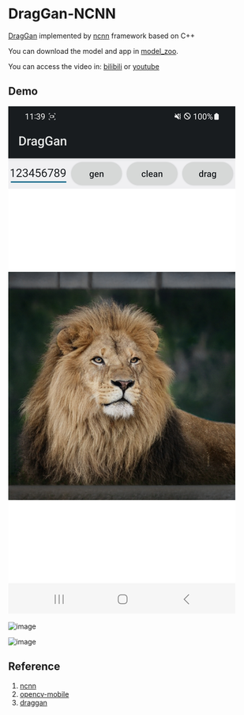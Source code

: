 # DragGan-NCNN

[DragGan](https://github.com/XingangPan/DragGAN) implemented by [ncnn](https://github.com/Tencent/ncnn) framework based on C++

You can download the model and app in [model_zoo](https://github.com/EdVince/model_zoo/releases/tag/DragGan-NCNN).

You can access the video in: [bilibili](https://www.bilibili.com/video/BV1iz4y1V7dU) or [youtube](https://www.youtube.com/watch?v=_0eM5BMxXIU)

## Demo

![image](./resources/android.jpg)

![image](./resources/666.gif)

![image](./resources/123456789.gif)

## Reference
1. [ncnn](https://github.com/Tencent/ncnn)
2. [opencv-mobile](https://github.com/nihui/opencv-mobile)
3. [draggan](https://github.com/XingangPan/DragGAN)